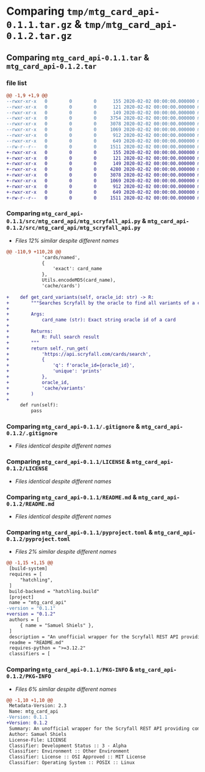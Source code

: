 # Comparing `tmp/mtg_card_api-0.1.1.tar.gz` & `tmp/mtg_card_api-0.1.2.tar.gz`

## Comparing `mtg_card_api-0.1.1.tar` & `mtg_card_api-0.1.2.tar`

### file list

```diff
@@ -1,9 +1,9 @@
--rwxr-xr-x   0        0        0      155 2020-02-02 00:00:00.000000 mtg_card_api-0.1.1/main.py
--rwxr-xr-x   0        0        0      121 2020-02-02 00:00:00.000000 mtg_card_api-0.1.1/src/mtg_card_api/__init__.py
--rwxr-xr-x   0        0        0      149 2020-02-02 00:00:00.000000 mtg_card_api-0.1.1/src/mtg_card_api/_utils.py
--rwxr-xr-x   0        0        0     3754 2020-02-02 00:00:00.000000 mtg_card_api-0.1.1/src/mtg_card_api/mtg_scryfall_api.py
--rwxr-xr-x   0        0        0     3078 2020-02-02 00:00:00.000000 mtg_card_api-0.1.1/.gitignore
--rwxr-xr-x   0        0        0     1069 2020-02-02 00:00:00.000000 mtg_card_api-0.1.1/LICENSE
--rwxr-xr-x   0        0        0      912 2020-02-02 00:00:00.000000 mtg_card_api-0.1.1/README.md
--rwxr-xr-x   0        0        0      649 2020-02-02 00:00:00.000000 mtg_card_api-0.1.1/pyproject.toml
--rw-r--r--   0        0        0     1511 2020-02-02 00:00:00.000000 mtg_card_api-0.1.1/PKG-INFO
+-rwxr-xr-x   0        0        0      155 2020-02-02 00:00:00.000000 mtg_card_api-0.1.2/main.py
+-rwxr-xr-x   0        0        0      121 2020-02-02 00:00:00.000000 mtg_card_api-0.1.2/src/mtg_card_api/__init__.py
+-rwxr-xr-x   0        0        0      149 2020-02-02 00:00:00.000000 mtg_card_api-0.1.2/src/mtg_card_api/_utils.py
+-rwxr-xr-x   0        0        0     4280 2020-02-02 00:00:00.000000 mtg_card_api-0.1.2/src/mtg_card_api/mtg_scryfall_api.py
+-rwxr-xr-x   0        0        0     3078 2020-02-02 00:00:00.000000 mtg_card_api-0.1.2/.gitignore
+-rwxr-xr-x   0        0        0     1069 2020-02-02 00:00:00.000000 mtg_card_api-0.1.2/LICENSE
+-rwxr-xr-x   0        0        0      912 2020-02-02 00:00:00.000000 mtg_card_api-0.1.2/README.md
+-rwxr-xr-x   0        0        0      649 2020-02-02 00:00:00.000000 mtg_card_api-0.1.2/pyproject.toml
+-rw-r--r--   0        0        0     1511 2020-02-02 00:00:00.000000 mtg_card_api-0.1.2/PKG-INFO
```

### Comparing `mtg_card_api-0.1.1/src/mtg_card_api/mtg_scryfall_api.py` & `mtg_card_api-0.1.2/src/mtg_card_api/mtg_scryfall_api.py`

 * *Files 12% similar despite different names*

```diff
@@ -110,9 +110,28 @@
             'cards/named',
             {
                 'exact': card_name
             },
             Utils.encodeMD5(card_name),
             'cache/cards')
 
+    def get_card_variants(self, oracle_id: str) -> R:
+        """Searches Scryfall by the oracle to find all variants of a card
+
+        Args:
+            card_name (str): Exact string oracle id of a card
+
+        Returns:
+            R: Full search result
+        """
+        return self._run_get(
+            'https://api.scryfall.com/cards/search',
+            {
+                'q': f'oracle_id={oracle_id}',
+                'unique': 'prints'
+            },
+            oracle_id,
+            'cache/variants'
+        )
+
     def run(self):
         pass
```

### Comparing `mtg_card_api-0.1.1/.gitignore` & `mtg_card_api-0.1.2/.gitignore`

 * *Files identical despite different names*

### Comparing `mtg_card_api-0.1.1/LICENSE` & `mtg_card_api-0.1.2/LICENSE`

 * *Files identical despite different names*

### Comparing `mtg_card_api-0.1.1/README.md` & `mtg_card_api-0.1.2/README.md`

 * *Files identical despite different names*

### Comparing `mtg_card_api-0.1.1/pyproject.toml` & `mtg_card_api-0.1.2/pyproject.toml`

 * *Files 2% similar despite different names*

```diff
@@ -1,15 +1,15 @@
 [build-system]
 requires = [
     "hatchling",
 ]
 build-backend = "hatchling.build"
 [project]
 name = "mtg_card_api"
-version = "0.1.1"
+version = "0.1.2"
 authors = [
     { name = "Samuel Shiels" },
 ]
 description = "An unofficial wrapper for the Scryfall REST API providing common queries"
 readme = "README.md"
 requires-python = ">=3.12.2"
 classifiers = [
```

### Comparing `mtg_card_api-0.1.1/PKG-INFO` & `mtg_card_api-0.1.2/PKG-INFO`

 * *Files 6% similar despite different names*

```diff
@@ -1,10 +1,10 @@
 Metadata-Version: 2.3
 Name: mtg_card_api
-Version: 0.1.1
+Version: 0.1.2
 Summary: An unofficial wrapper for the Scryfall REST API providing common queries
 Author: Samuel Shiels
 License-File: LICENSE
 Classifier: Development Status :: 3 - Alpha
 Classifier: Environment :: Other Environment
 Classifier: License :: OSI Approved :: MIT License
 Classifier: Operating System :: POSIX :: Linux
```

